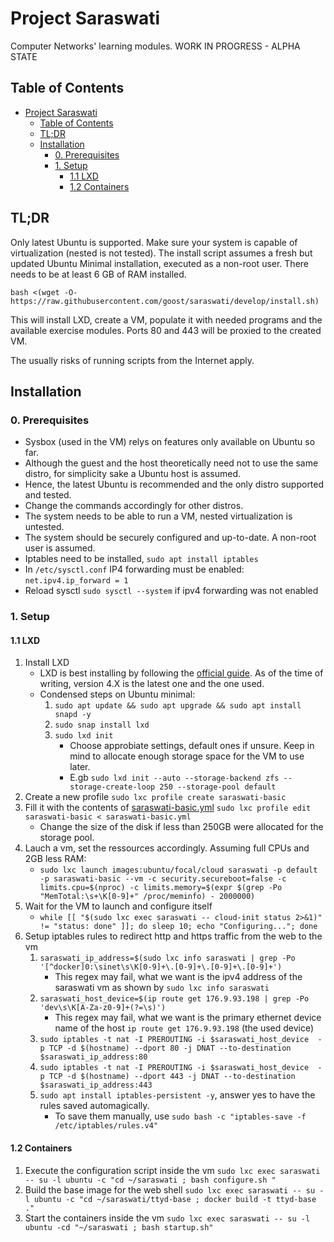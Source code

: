 # Project Saraswati

Computer Networks' learning modules. WORK IN PROGRESS - ALPHA STATE

## Table of Contents
- [Project Saraswati](#project-saraswati)
  - [Table of Contents](#table-of-contents)
  - [TL;DR](#tldr)
  - [Installation](#installation)
    - [0. Prerequisites](#0-prerequisites)
    - [1. Setup](#1-setup)
      - [1.1 LXD](#11-lxd)
      - [1.2 Containers](#12-containers)

## TL;DR

Only latest Ubuntu is supported. Make sure your system is capable of virtualization (nested is not tested).
The install script assumes a fresh but updated Ubuntu Minimal installation, executed as a non-root user.
There needs to be at least 6 GB of RAM installed.

`bash <(wget -O- https://raw.githubusercontent.com/goost/saraswati/develop/install.sh)`

This will install LXD, create a VM, populate it with needed programs and the available exercise modules.
Ports 80 and 443 will be proxied to the created VM.

The usually risks of running scripts from the Internet apply.

## Installation

### 0. Prerequisites

  - Sysbox (used in the VM) relys on features only available on Ubuntu so far.
  - Although the guest and the host theoretically need not to use the same distro, for simplicity sake a Ubuntu host is assumed.
  - Hence, the latest Ubuntu is recommended and the only distro supported and tested.
  - Change the commands accordingly for other distros.
  - The system needs to be able to run a VM, nested virtualization is untested.
  - The system should be securely configured and up-to-date. A non-root user is assumed.
  - Iptables need to be installed, `sudo apt install iptables`
  - In `/etc/sysctl.conf` IP4 forwarding must be enabled: `net.ipv4.ip_forward = 1`
  - Reload sysctl `sudo sysctl --system` if ipv4 forwarding was not enabled

### 1. Setup

#### 1.1 LXD

  1. Install LXD
     -  LXD is best installing by following the
    [official guide](https://linuxcontainers.org/lxd/getting-started-cli/#installation).
     As of the time of writing, version 4.X is the latest one and the one used.
     - Condensed steps on Ubuntu minimal:
       1. `sudo apt update && sudo apt upgrade && sudo apt install snapd -y`
       2. `sudo snap install lxd`
       3. `sudo lxd init`
          - Choose approbiate settings, default ones if unsure. Keep in mind to allocate enough storage space for the VM to use later.
          - E.gb `sudo lxd init --auto --storage-backend zfs --storage-create-loop 250 --storage-pool default`
  2. Create a new profile `sudo lxc profile create saraswati-basic`
  3. Fill it with the contents of [saraswati-basic.yml](./saraswati-basic.yml) `sudo lxc profile edit saraswati-basic < saraswati-basic.yml`
     - Change the size of the disk if less than 250GB were allocated for the storage pool.
  4. Lauch a vm, set the ressources accordingly. Assuming full CPUs and 2GB less RAM:
     - `sudo lxc launch images:ubuntu/focal/cloud saraswati -p default -p saraswati-basic --vm -c security.secureboot=false -c limits.cpu=$(nproc) -c limits.memory=$(expr $(grep -Po "MemTotal:\s+\K[0-9]+" /proc/meminfo) - 2000000)`
  5. Wait for the VM to launch and configure itself
     - `while [[ "$(sudo lxc exec saraswati -- cloud-init status 2>&1)" != "status: done" ]]; do sleep 10; echo "Configuring..."; done`
  6. Setup iptables rules to redirect http and https traffic from the web to the vm
     1. `saraswati_ip_address=$(sudo lxc info saraswati | grep -Po '[^docker]0:\sinet\s\K[0-9]+\.[0-9]+\.[0-9]+\.[0-9]+')`
        - This regex may fail, what we want is the ipv4 address of the saraswati vm as shown by `sudo lxc info saraswati`
     2. `saraswati_host_device=$(ip route get 176.9.93.198 | grep -Po 'dev\s\K[A-Za-z0-9]+(?=\s)')`
        - This regex may fail, what we want is the primary ethernet device name of the host `ip route get 176.9.93.198` (the used device)
     3. `sudo iptables -t nat -I PREROUTING -i $saraswati_host_device  -p TCP -d $(hostname) --dport 80 -j DNAT --to-destination $saraswati_ip_address:80`
     4. `sudo iptables -t nat -I PREROUTING -i $saraswati_host_device  -p TCP -d $(hostname) --dport 443 -j DNAT --to-destination $saraswati_ip_address:443`
     5. `sudo apt install iptables-persistent -y`, answer yes to have the rules saved automagically.
        - To save them manually, use `sudo bash -c "iptables-save -f /etc/iptables/rules.v4"`

#### 1.2 Containers

  1. Execute the configuration script inside the vm `sudo lxc exec saraswati -- su -l ubuntu -c "cd ~/saraswati ; bash configure.sh "`
  2. Build the base image for the web shell `sudo lxc exec saraswati -- su -l ubuntu -c "cd ~/saraswati/ttyd-base ; docker build -t ttyd-base ."`
  3. Start the containers inside the vm `sudo lxc exec saraswati -- su -l ubuntu -cd "~/saraswati ; bash startup.sh"`